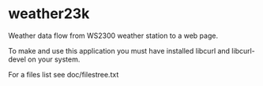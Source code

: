 # weather23k
Weather data flow from WS2300 weather station to a web page.

To make and use this application you must have installed libcurl and
libcurl-devel on your system.

For a files list see doc/filestree.txt
